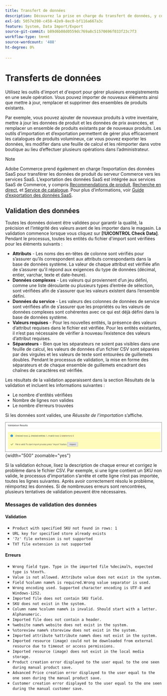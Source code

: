 ```yaml
---
title: Transfert de données
description: Découvrez la prise en charge du transfert de données, y compris la validation des données.
exl-id: 5057e398-c458-42e9-8ec0-bf116a667a3c
feature: System, Data Import/Export
source-git-commit: b89d6b08d0559dc769a8c51570696f033f23c7f3
workflow-type: tm+mt
source-wordcount: '488'
ht-degree: 0%

---
```


# Transferts de données

Utilisez les outils d&#39;import et d&#39;export pour gérer plusieurs enregistrements en une seule opération. Vous pouvez importer de nouveaux éléments ainsi que mettre à jour, remplacer et supprimer des ensembles de produits existants.

Par exemple, vous pouvez ajouter de nouveaux produits à votre inventaire, mettre à jour les données de produit et les données de prix avancées, et remplacer un ensemble de produits existants par de nouveaux produits. Les outils d’importation et d’exportation permettent de gérer plus efficacement les catalogues de produits volumineux, car vous pouvez exporter les données, les modifier dans une feuille de calcul et les réimporter dans votre boutique au lieu d’effectuer plusieurs opérations dans l’administrateur.


>[!NOTE]
>
>Adobe Commerce prend également en charge l’exportation des données SaaS pour transférer les données de produit du serveur Commerce vers les services SaaS. L’exportation des données SaaS est intégrée aux services SaaS de Commerce, y compris [Recommendations de produit](https://experienceleague.adobe.com/docs/commerce-merchant-services/product-recommendations/overview.html), [Recherche en direct](https://experienceleague.adobe.com/en/docs/commerce-merchant-services/live-search/overview), et [Service de catalogue](https://experienceleague.adobe.com/en/docs/commerce-merchant-services/catalog-service/guide-overview). Pour plus d’informations, voir [Guide d’exportation des données SaaS](https://experienceleague.adobe.com/en/docs/commerce-merchant-services/saas-data-export/overview).

## Validation des données

Toutes les données doivent être validées pour garantir la qualité, la précision et l’intégrité des valeurs avant de les importer dans le magasin. La validation commence lorsque vous cliquez sur **[!UICONTROL Check Data]**. Pendant le processus, toutes les entités du fichier d&#39;import sont vérifiées pour les éléments suivants :

- **Attributs** - Les noms des en-têtes de colonne sont vérifiés pour s’assurer qu’ils correspondent aux attributs correspondants dans la base de données système. La valeur de chaque attribut est vérifiée afin de s’assurer qu’il répond aux exigences du type de données (décimal, entier, varchar, texte et date-heure).
- **Données complexes** - Les valeurs qui proviennent d’un jeu défini, comme une liste déroulante ou plusieurs types d’entrée de sélection, sont vérifiées afin de s’assurer que les valeurs existent dans l’ensemble défini.
- **Données du service** - Les valeurs des colonnes de données de service sont vérifiées afin de s’assurer que les propriétés ou les valeurs de données complexes sont cohérentes avec ce qui est déjà défini dans la base de données système.
- **Valeurs requises** - Pour les nouvelles entités, la présence des valeurs d’attribut requises dans le fichier est vérifiée. Pour les entités existantes, il n’est pas nécessaire de vérifier à nouveau l’existence des valeurs d’attribut requises.
- **Séparateurs** - Bien que les séparateurs ne soient pas visibles dans une feuille de calcul, les valeurs de données d’un fichier CSV sont séparées par des virgules et les valeurs de texte sont entourées de guillemets doubles. Pendant le processus de validation, la mise en forme des séparateurs et de chaque ensemble de guillemets encadrant des chaînes de caractères est vérifiée.

Les résultats de la validation apparaissent dans la section Résultats de la validation et incluent les informations suivantes :

- Le nombre d&#39;entités vérifiées
- Nombre de lignes non valides
- Le nombre d’erreurs trouvées

Si les données sont valides, une _Réussite de l’importation_ s’affiche.

![Message système - fichier valide](./assets/data-import-validation-message.png){width="500" zoomable="yes"}

Si la validation échoue, lisez la description de chaque erreur et corrigez le problème dans le fichier CSV. Par exemple, si une ligne contient un SKU non valide, le processus d’importation s’arrête et cette ligne n’est pas importée, toutes les lignes suivantes. Après avoir correctement résolu le problème, réimportez les données. Si de nombreuses erreurs sont rencontrées, plusieurs tentatives de validation peuvent être nécessaires.

### Messages de validation des données

#### Validation

- `Product with specified SKU not found in rows: 1`
- `URL key for specified store already exists`
- `'7z' file extension is not supported`
- `TXT file extension is not supported`

#### Erreurs

- `Wrong field type. Type in the imported file %decimal%, expected type is %text%.`
- `Value is not allowed. Attribute value does not exist in the system.`
- `Field %column name% is required.Wrong value separator is used.`
- `Wrong encoding used. Supported character encoding is UTF-8 and Windows-1252.`
- `Imported file does not contain SKU field.`
- `SKU does not exist in the system.`
- `Column name %column name% is invalid. Should start with a letter. Alphanumeric.`
- `Imported file does not contain a header.`
- `%website name% website does not exist in the system.`
- `%storeview name% storeview does not exist in the system.`
- `Imported attribute %attribute name% does not exist in the system.`
- `Imported resource (image) could not be downloaded from external resource due to timeout or access permissions.`
- `Imported resource (image) does not exist in the local media storage.`
- `Product creation error displayed to the user equal to the one seen during manual product save.`
- `Advanced Price creation error displayed to the user equal to the one seen during the manual product save.`
- `Customer creation error displayed to the user equal to the one seen during the manual customer save.`
